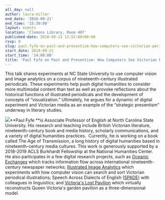 ```yaml
---
all_day: null
author: laura-miller
end_date: '2018-09-21'
end_time: '15:30:00'
layout: events
location: 'Clemons Library, Room 407'
published-date: 2018-09-13 13:52:08+00:00
rsvp: 0
slug: paul-fyfe-on-past-and-presentism-how-computers-see-victorian-periodicals-2
start_date: 2018-09-21
start_time: '14:00:00'
title: 'Paul Fyfe on Past and Presentism: How Computers See Victorian Periodicals'
---
```


This talk shares experiments at NC State University to use computer vision and image analytics on a corpus of nineteenth-century illustrated periodicals. These experiments help push digital humanities to consider more multimodal content than text as well as provoke reflections about the historical functions of illustrated periodicals and the development of concepts of “visualization.” Ultimately, he argues for a dynamic of digital experiment and Victorian media as an example of the “strategic presentism” underway in literary studies.

![](https://gallery.mailchimp.com/3ac105f4d87dddbd34542ab41/images/6ac9317e-cedc-4ab6-a0ff-889b852ba9af.png)**Paul Fyfe **is Associate Professor of English at North Carolina State University. His research and teaching include British Victorian literature, nineteenth-century book and media history, scholarly communications, and a variety of digital humanities practices.  Currently, he is working on a book called The Age of Transmission, a long history of digital humanities based in nineteenth-century media cultures. This work is generously supported by a 2018-2019 ACLS Burkhardt Fellowship at the National Humanities Center. He also participates in a few digital research projects, such as [Oceanic Exchanges](http://oceanicexchanges.org/) which tracks information flow across international nineteenth-century newspaper networks; [Illustrated Image Analytics](https://ncna.dh.chass.ncsu.edu/imageanalytics/) which experiments with how computer vision can search and sort Victorian periodical illustrations; Speech Across Dialects of English ([SPADE](https://spade.glasgow.ac.uk/)) with colleagues in linguistics; and [Victoria's Lost Pavilion](https://pavilion.chass.ncsu.edu/) which virtually reconstructs Queen Victoria's garden pavilion as a three-dimensional model.
